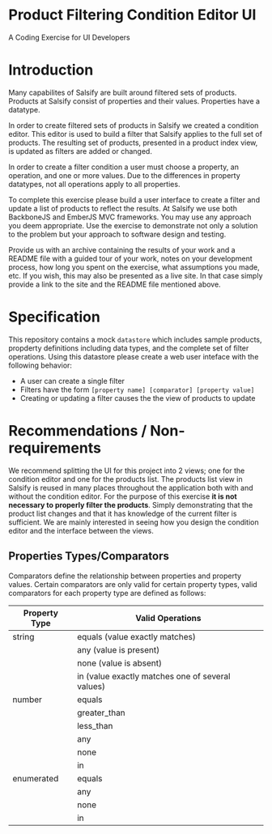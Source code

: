 # Product Filtering Condition Editor UI
A Coding Exercise for UI Developers

# Introduction

Many capabilites of Salsify are built around filtered sets of products. Products at Salsify consist of properties and their values. Properties have a datatype.

In order to create filtered sets of products in Salsify we created a condition editor. This editor is used to build a filter that Salsify applies to the full set of products. The resulting set of products, presented in a product index view, is updated as filters are added or changed.

In order to create a filter condition a user must choose a property, an operation, and one or more values. Due to the differences in property datatypes, not all operations apply to all properties.

To complete this exercise please build a user interface to create a filter and update a list of products to reflect the results. At Salsify we use both BackboneJS and EmberJS MVC frameworks. You may use any approach you deem appropriate. Use the exercise to demonstrate not only a solution to the problem but your approach to software design and testing.

Provide us with an archive containing the results of your work and a README file with a guided tour of your work, notes on your development process, how long you spent on the exercise, what assumptions you made, etc.  If you wish, this may also be presented as a live site.  In that case simply provide a link to the site and the README file mentioned above.

# Specification

This repository contains a mock `datastore` which includes sample products, propderty definitions including data types, and the complete set of filter operations. Using this datastore please create a web user inteface with the following behavior:

* A user can create a single filter
* Filters have the form `[property name] [comparator] [property value]`
* Creating or updating a filter causes the the view of products to update

# Recommendations / Non-requirements
We recommend splitting the UI for this project into 2 views; one for the condition editor and one for the products list. The products list view in Salsify is reused in many places throughout the application both with and without the condition editor. For the purpose of this exercise **it is not necessary to properly filter the products**. Simply demonstrating that the product list changes and that it has knowledge of the current filter is sufficient. We are mainly interested in seeing how you design the condition editor and the interface between the views.

## Properties Types/Comparators

Comparators define the relationship between properties and property values. Certain comparators are only valid for certain property types, valid comparators for each property type are defined as follows:

| Property Type | Valid Operations |
---------------- | ----------------
| string | equals (value exactly matches) |
| | any (value is present) |
| | none (value is absent) |
| | in (value exactly matches one of several values)|
| number | equals |
| | greater_than |
| | less_than |
| | any |
| | none |
| | in |
| enumerated | equals |
| | any |
| | none |
| | in |
